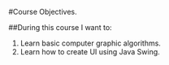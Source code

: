 #Course Objectives.

##During this course I want to:
1. Learn basic computer graphic algorithms.
2. Learn how to create UI using Java Swing.
